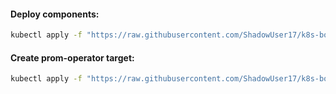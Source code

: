 #### Deploy components:
```bash
kubectl apply -f "https://raw.githubusercontent.com/ShadowUser17/k8s-bootstrap/master/traefik-ingress/fluxcd-deploy.yml"
```

#### Create prom-operator target:
```bash
kubectl apply -f "https://raw.githubusercontent.com/ShadowUser17/k8s-bootstrap/master/traefik-ingress/prom-operator-metrics.yml"
```
